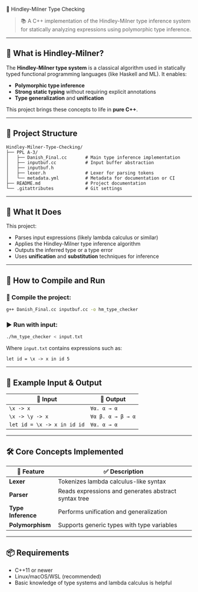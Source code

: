 🧮 Hindley-Milner Type Checking

> 📚 A C++ implementation of the Hindley-Milner type inference system for statically analyzing expressions using polymorphic type inference.

---

## 🧠 What is Hindley-Milner?

The **Hindley-Milner type system** is a classical algorithm used in statically typed functional programming languages (like Haskell and ML). It enables:

* **Polymorphic type inference**
* **Strong static typing** without requiring explicit annotations
* **Type generalization** and **unification**

This project brings these concepts to life in **pure C++**.

---

## 📂 Project Structure

```
Hindley-Milner-Type-Checking/
├── PPL A-3/
│   ├── Danish_Final.cc       # Main type inference implementation
│   ├── inputbuf.cc           # Input buffer abstraction
│   ├── inputbuf.h
│   ├── lexer.h               # Lexer for parsing tokens
│   └── metadata.yml          # Metadata for documentation or CI
├── README.md                 # Project documentation
└── .gitattributes            # Git settings
```

---

## 🧪 What It Does

This project:

* Parses input expressions (likely lambda calculus or similar)
* Applies the Hindley-Milner type inference algorithm
* Outputs the inferred type or a type error
* Uses **unification** and **substitution** techniques for inference

---

## 🏁 How to Compile and Run

### 🔧 Compile the project:

```bash
g++ Danish_Final.cc inputbuf.cc -o hm_type_checker
```

### ▶️ Run with input:

```bash
./hm_type_checker < input.txt
```

Where `input.txt` contains expressions such as:

```plaintext
let id = \x -> x in id 5
```

---

## 📘 Example Input & Output

| 📝 Input                    | 🧾 Output         |
| --------------------------- | ----------------- |
| `\x -> x`                   | `∀α. α → α`       |
| `\x -> \y -> x`             | `∀α β. α → β → α` |
| `let id = \x -> x in id id` | `∀α. α → α`       |

---

## 🛠️ Core Concepts Implemented

| 🔧 Feature         | ✅ Description                                        |
| ------------------ | ---------------------------------------------------- |
| **Lexer**          | Tokenizes lambda calculus-like syntax                |
| **Parser**         | Reads expressions and generates abstract syntax tree |
| **Type Inference** | Performs unification and generalization              |
| **Polymorphism**   | Supports generic types with type variables           |

---

## 📦 Requirements

* C++11 or newer
* Linux/macOS/WSL (recommended)
* Basic knowledge of type systems and lambda calculus is helpful
